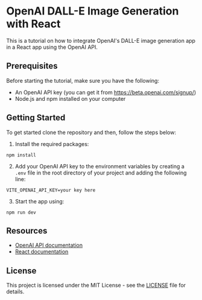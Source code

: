# OpenAI DALL-E Image Generation with React

This is a tutorial on how to integrate OpenAI's DALL-E image generation app in a React app using the OpenAI API.

## Prerequisites

Before starting the tutorial, make sure you have the following:

- An OpenAI API key (you can get it from https://beta.openai.com/signup/)
- Node.js and npm installed on your computer

## Getting Started

To get started clone the repository and then, follow the steps below:


1. Install the required packages:
<pre><code>npm install
</code></pre>


2. Add your OpenAI API key to the environment variables by creating a `.env` file in the root directory of your project and adding the following line:

<pre><code>VITE_OPENAI_API_KEY=your key here
</code></pre>


3. Start the app using:
<pre><code>npm run dev
</code></pre>

## Resources

- [OpenAI API documentation](https://beta.openai.com/docs/api-reference)
- [React documentation](https://reactjs.org/docs/getting-started.html)

## License

This project is licensed under the MIT License - see the [LICENSE](LICENSE) file for details.
